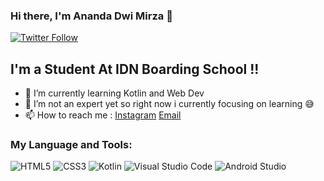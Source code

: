### Hi there, I'm Ananda Dwi Mirza 👋 

[![Twitter Follow](https://img.shields.io/twitter/follow/Kakyooiin?color=1DA1F2&logo=twitter&style=for-the-badge)](https://twitter.com/Kakyooiin?ref_src=twsrc%5Etfw)

## I'm a Student At IDN Boarding School !!

- 🌱 I’m currently learning Kotlin and Web Dev
- 🔭 I’m not an expert yet so right now i currently focusing on learning 😅
- 📫 How to reach me : [Instagram](https://www.instagram.com/ananda_mrz/) [Email](mailto:ananda120206@gmail.com)

### My Language and Tools:
![HTML5](https://img.shields.io/badge/html5-%23E34F26.svg?style=for-the-badge&logo=html5&logoColor=white) ![CSS3](https://img.shields.io/badge/css3-%231572B6.svg?style=for-the-badge&logo=css3&logoColor=white) ![Kotlin](https://img.shields.io/badge/kotlin-%230095D5.svg?style=for-the-badge&logo=kotlin&logoColor=white) ![Visual Studio Code](https://img.shields.io/badge/Visual%20Studio%20Code-0078d7.svg?style=for-the-badge&logo=visual-studio-code&logoColor=white) ![Android Studio](https://img.shields.io/badge/Android%20Studio-3DDC84.svg?style=for-the-badge&logo=android-studio&logoColor=white)


